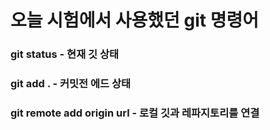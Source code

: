 # 오늘 시험에서 사용했던 git 명령어
 ### git status - 현재 깃 상태
 ### git add . - 커밋전 에드 상태
 ### git remote add origin url - 로컬 깃과 레파지토리를 연결
